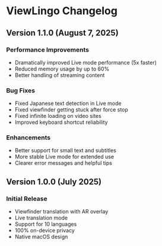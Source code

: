 # ViewLingo Changelog

## Version 1.1.0 (August 7, 2025)

### Performance Improvements
- Dramatically improved Live mode performance (5x faster)
- Reduced memory usage by up to 60%
- Better handling of streaming content

### Bug Fixes
- Fixed Japanese text detection in Live mode
- Fixed viewfinder getting stuck after force stop
- Fixed infinite loading on video sites
- Improved keyboard shortcut reliability

### Enhancements
- Better support for small text and subtitles
- More stable Live mode for extended use
- Clearer error messages and helpful tips

## Version 1.0.0 (July 2025)

### Initial Release
- Viewfinder translation with AR overlay
- Live translation mode
- Support for 10 languages
- 100% on-device privacy
- Native macOS design